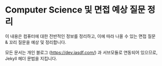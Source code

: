 
# Computer Science 및 면접 예상 질문 정리

이 내용은 컴퓨터에 대한 전반적인 정보를 정리하고, 이에 따라 나올 수 있는 면접 질문 & 꼬리 질문을 예상 및 정리합니다.

모든 문서는 개인 블로그 (<https://dev.iasdf.com/>) 과 서브모듈로 연동되어 있으므로, Jekyll 헤더 문법을 지킵니다.

